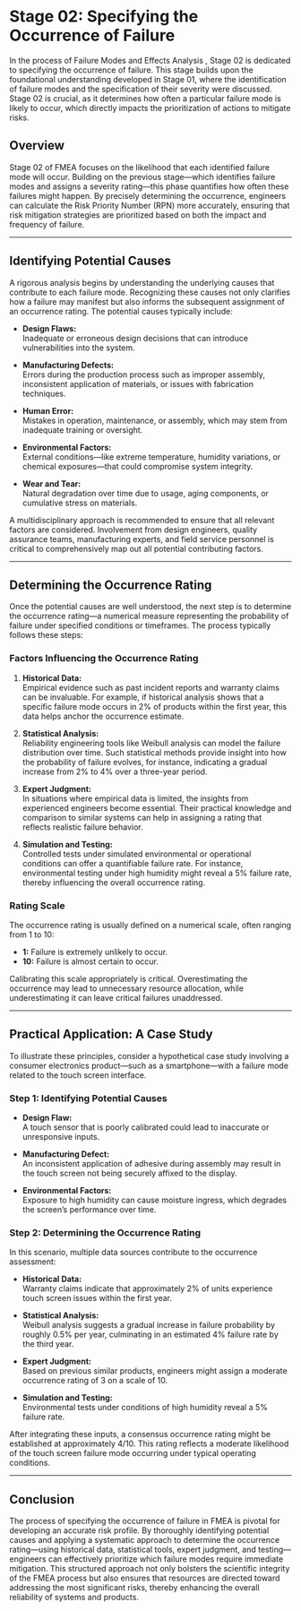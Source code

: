 # Stage 02: Specifying the Occurrence of Failure

In the process of Failure Modes and Effects Analysis , Stage 02 is dedicated to specifying the occurrence of failure. This stage builds upon the foundational understanding developed in Stage 01, where the identification of failure modes and the specification of their severity were discussed. Stage 02 is crucial, as it determines how often a particular failure mode is likely to occur, which directly impacts the prioritization of actions to mitigate risks.

## Overview

Stage 02 of FMEA focuses on the likelihood that each identified failure mode will occur. Building on the previous stage—which identifies failure modes and assigns a severity rating—this phase quantifies how often these failures might happen. By precisely determining the occurrence, engineers can calculate the Risk Priority Number (RPN) more accurately, ensuring that risk mitigation strategies are prioritized based on both the impact and frequency of failure.

---

## Identifying Potential Causes

A rigorous analysis begins by understanding the underlying causes that contribute to each failure mode. Recognizing these causes not only clarifies how a failure may manifest but also informs the subsequent assignment of an occurrence rating. The potential causes typically include:

- **Design Flaws:**  
  Inadequate or erroneous design decisions that can introduce vulnerabilities into the system.

- **Manufacturing Defects:**  
  Errors during the production process such as improper assembly, inconsistent application of materials, or issues with fabrication techniques.

- **Human Error:**  
  Mistakes in operation, maintenance, or assembly, which may stem from inadequate training or oversight.

- **Environmental Factors:**  
  External conditions—like extreme temperature, humidity variations, or chemical exposures—that could compromise system integrity.

- **Wear and Tear:**  
  Natural degradation over time due to usage, aging components, or cumulative stress on materials.

A multidisciplinary approach is recommended to ensure that all relevant factors are considered. Involvement from design engineers, quality assurance teams, manufacturing experts, and field service personnel is critical to comprehensively map out all potential contributing factors.

---

## Determining the Occurrence Rating

Once the potential causes are well understood, the next step is to determine the occurrence rating—a numerical measure representing the probability of failure under specified conditions or timeframes. The process typically follows these steps:

### Factors Influencing the Occurrence Rating

1. **Historical Data:**  
   Empirical evidence such as past incident reports and warranty claims can be invaluable. For example, if historical analysis shows that a specific failure mode occurs in 2% of products within the first year, this data helps anchor the occurrence estimate.

2. **Statistical Analysis:**  
   Reliability engineering tools like Weibull analysis can model the failure distribution over time. Such statistical methods provide insight into how the probability of failure evolves, for instance, indicating a gradual increase from 2% to 4% over a three-year period.

3. **Expert Judgment:**  
   In situations where empirical data is limited, the insights from experienced engineers become essential. Their practical knowledge and comparison to similar systems can help in assigning a rating that reflects realistic failure behavior.

4. **Simulation and Testing:**  
   Controlled tests under simulated environmental or operational conditions can offer a quantifiable failure rate. For instance, environmental testing under high humidity might reveal a 5% failure rate, thereby influencing the overall occurrence rating.

### Rating Scale

The occurrence rating is usually defined on a numerical scale, often ranging from 1 to 10:
- **1:** Failure is extremely unlikely to occur.
- **10:** Failure is almost certain to occur.

Calibrating this scale appropriately is critical. Overestimating the occurrence may lead to unnecessary resource allocation, while underestimating it can leave critical failures unaddressed.

---

## Practical Application: A Case Study

To illustrate these principles, consider a hypothetical case study involving a consumer electronics product—such as a smartphone—with a failure mode related to the touch screen interface.

### Step 1: Identifying Potential Causes

- **Design Flaw:**  
  A touch sensor that is poorly calibrated could lead to inaccurate or unresponsive inputs.

- **Manufacturing Defect:**  
  An inconsistent application of adhesive during assembly may result in the touch screen not being securely affixed to the display.

- **Environmental Factors:**  
  Exposure to high humidity can cause moisture ingress, which degrades the screen’s performance over time.

### Step 2: Determining the Occurrence Rating

In this scenario, multiple data sources contribute to the occurrence assessment:

- **Historical Data:**  
  Warranty claims indicate that approximately 2% of units experience touch screen issues within the first year.

- **Statistical Analysis:**  
  Weibull analysis suggests a gradual increase in failure probability by roughly 0.5% per year, culminating in an estimated 4% failure rate by the third year.

- **Expert Judgment:**  
  Based on previous similar products, engineers might assign a moderate occurrence rating of 3 on a scale of 10.

- **Simulation and Testing:**  
  Environmental tests under conditions of high humidity reveal a 5% failure rate.

After integrating these inputs, a consensus occurrence rating might be established at approximately 4/10. This rating reflects a moderate likelihood of the touch screen failure mode occurring under typical operating conditions.

---

## Conclusion

The process of specifying the occurrence of failure in FMEA is pivotal for developing an accurate risk profile. By thoroughly identifying potential causes and applying a systematic approach to determine the occurrence rating—using historical data, statistical tools, expert judgment, and testing—engineers can effectively prioritize which failure modes require immediate mitigation. This structured approach not only bolsters the scientific integrity of the FMEA process but also ensures that resources are directed toward addressing the most significant risks, thereby enhancing the overall reliability of systems and products.

